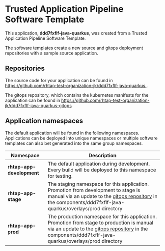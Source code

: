 # Trusted Application Pipeline Software Template

This application, **ddd7fxflf-java-quarkus**, was created from a Trusted Application Pipeline Software Template.

The software templates create a new source and gitops deployment repositories with a sample source application. 

## Repositories

The source code for your application can be found in [https://github.com/rhtap-test-organization-jk/ddd7fxflf-java-quarkus ](https://github.com/rhtap-test-organization-jk/ddd7fxflf-java-quarkus ).
 
The gitops repository, which contains the kubernetes manifests for the application can be found in 
[https://github.com/rhtap-test-organization-jk/ddd7fxflf-java-quarkus-gitops ](https://github.com/rhtap-test-organization-jk/ddd7fxflf-java-quarkus-gitops ) 

## Application namespaces 

The default application will be found in the following namespaces. Applications can be deployed into unique namespaces or multiple software templates can also bet generated into the same group namespaces.  

|  Namespace   |  Description   |  
| -------- | -------- |   
| **rhtap-app-development** | The default application during development. Every build will be deployed to this namespace for testing. | 
| **rhtap-app-stage** | The staging namespace for this application. Promotion from development to stage is manual via an update to the [gitops repository](https://github.com/rhtap-test-organization-jk/ddd7fxflf-java-quarkus-gitops ) in the components/ddd7fxflf-java-quarkus/overlays/prod directory |  
| **rhtap-app-prod** | The production namespace for this application. Promotion from stage to production is manual via an update to the [gitops repository](https://github.com/rhtap-test-organization-jk/ddd7fxflf-java-quarkus-gitops ) in the components/ddd7fxflf-java-quarkus/overlays/prod directory | 